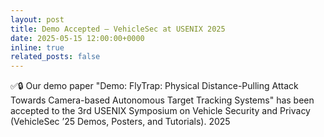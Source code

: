 ```yaml
---
layout: post
title: Demo Accepted — VehicleSec at USENIX 2025
date: 2025-05-15 12:00:00+0000
inline: true
related_posts: false
---
```


✅🔒 Our demo paper "Demo: FlyTrap: Physical Distance-Pulling Attack Towards Camera-based Autonomous Target Tracking Systems" has been accepted to the 3rd USENIX Symposium on Vehicle Security and Privacy (VehicleSec
’25 Demos, Posters, and Tutorials). 2025
